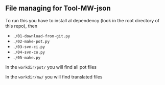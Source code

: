 ## File managing for Tool-MW-json

To run this you have to install al dependency (look in the root directory of this repo), then

* `./01-download-from-git.py`
* `./02-make-pot.py`
* `./03-svn-ci.py`
* `./04-svn-co.py`
* `./05-make.py`

In the `workdir/pot/` you will find all pot files

In the `workdir/mw/` you will find translated files
